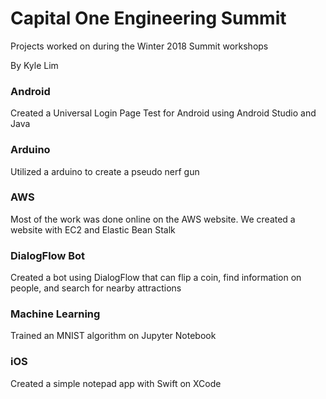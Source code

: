 # Capital One Engineering Summit

Projects worked on during the Winter 2018 Summit workshops

By Kyle Lim

### Android

Created a Universal Login Page Test for Android using Android Studio and Java

### Arduino

Utilized a arduino to create a pseudo nerf gun

### AWS

Most of the work was done online on the AWS website. We created a website with EC2 and Elastic Bean Stalk



### DialogFlow Bot

Created a bot using DialogFlow that can flip a coin, find information on people, and search for nearby attractions

### Machine Learning

Trained an MNIST algorithm on Jupyter Notebook

### iOS

Created a simple notepad app with Swift on XCode
